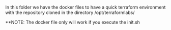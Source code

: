 In this folder we have the docker files to have a quick terraform environment with the repository cloned in the directory /opt/terraformlabs/

**NOTE: The docker file only will work if you execute the init.sh
